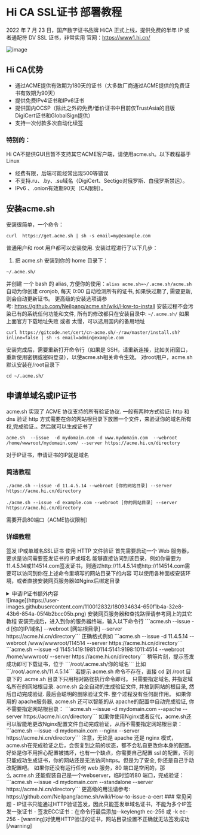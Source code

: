 # Hi CA SSL证书 部署教程
2022 年 7 月 23 日，国产数字证书品牌 HiCA 正式上线，提供免费的半年 IP 或者通配符 DV SSL 证书，非常实用
官网：https://www1.hi.cn/

![image](https://user-images.githubusercontent.com/110012832/180933835-03363f07-4b61-4b25-9baf-abb681378870.png)

## Hi CA优势
- 通过ACME提供有效期为180天的证书（大多数厂商通过ACME提供的免费证书有效期为90天）
- 提供免费IPv4证书和IPv6证书
- 提供国内OCSP（除此之外的免费/低价证书中目前仅TrustAsia的旧版DigiCert证书和GlobalSign提供）
- 支持一次付款多次自动化续签
### 特别的：
Hi CA不提供GUI且暂不支持其它ACME客户端，请使用acme.sh。以下教程基于Linux
- 经费有限，后端可能经常出现500等错误
- 不支持.ru、.by、.su域名（DigiCert、Sectigo对俄罗斯、白俄罗斯禁运）。
- IPv6 、.onion有效期90天（CA限制）。
## 安装acme.sh
安装很简单，一个命令：

```curl  https://get.acme.sh | sh -s email=my@example.com```

普通用户和 root 用户都可以安装使用. 安装过程进行了以下几步：
1. 把 acme.sh 安装到你的 home 目录下：

```~/.acme.sh/```

并创建 一个 bash 的 alias, 方便你的使用：```alias acme.sh=~/.acme.sh/acme.sh```
自动为你创建 cronjob, 每天 0:00 自动检测所有的证书, 如果快过期了, 需要更新, 则会自动更新证书。
更高级的安装选项请参考: https://github.com/Neilpang/acme.sh/wiki/How-to-install
安装过程不会污染已有的系统任何功能和文件, 所有的修改都只在安装目录中: ```~/.acme.sh/```
如果上面官方下载地址失败 或者 太慢，可以选用国内的备用地址

```curl https://gitcode.net/cert/cn-acme.sh/-/raw/master/install.sh?inline=false | sh -s email=admin@example.com```

安装完成后，需要重新打开命令行（如果是 SSH，请重新连接，比如关闭窗口，重新使用密钥或密码登录），以使acme.sh相关命令生效。
对root用户，acme.sh默认安装在/root目录下

```cd ~/.acme.sh/```

## 申请单域名或IP证书
acme.sh 实现了 ACME 协议支持的所有验证协议. 一般有两种方式验证: http 和 dns 验证
http 方式需要在你的网站根目录下放置一个文件，来验证你的域名所有权,完成验证.。然后就可以生成证书了

```acme.sh  --issue  -d mydomain.com -d www.mydomain.com  --webroot  /home/wwwroot/mydomain.com/ --server https://acme.hi.cn/directory```

对于IP证书，申请证书的IP就是域名
### 简洁教程

```./acme.sh --issue -d 11.4.5.14 --webroot [你的网站目录] --server https://acme.hi.cn/directory```

```./acme.sh --issue -d example.com --webroot [你的网站目录] --server https://acme.hi.cn/directory```

需要开启80端口（ACME协议限制）
### 详细教程
签发 IP或单域名SSL证书 使用 HTTP 文件验证
首先需要启动一个 Web 服务器，要求是访问需要签发证书的 IP或域名 能够直接访问到该目录，例如你需要为11.4.5.14或114514.com签发证书，则通过http://11.4.5.14或http://114514.com需要可以访问到你在上述命令里填写的网站目录下的内容
可以使用各种面板安装环境，或者直接安装网页服务器如Nginx后绑定目录
<details><summary>申请IP证书额外内容</summary>
<p>
如果服务器上已经有多个站点，若未设置默认站点，直接访问IP会访问第一个或最后一个添加的站点。请注意，如果你设置了直接访问IP返回403等规则，需要暂时删除这些规则。如果不清楚直接访问IP会访问到哪个目录，可以自行使用IP访问你的服务器测试。也可以直接创建站点，域名为你的IP，这样直接使用IP访问就会被定向到这个站点的文件夹
</p>
</details>
![image](https://user-images.githubusercontent.com/110012832/180934634-650f1b4a-32e8-43b6-854a-05f4b2bcc05b.png)
安装网页服务器和查找路径请参考网上的其它教程
安装完成后，进入到你的服务器终端，输入以下命令行
```acme.sh --issue -d [你的IP/域名] --webroot [网站根目录] --server https://acme.hi.cn/directory```
正确格式例如
```acme.sh --issue -d 11.4.5.14 --webroot /www/wwwroot/114514 --server https://acme.hi.cn/directory```
```acme.sh --issue -d 1145:1419:1981:0114:5141:9198:1011:4514 --webroot /home/wwwroot/ --server https://acme.hi.cn/directory```
稍等片刻，提示签发成功即可下载证书，位于 ```/root/.acme.sh/你的域名``` 比如 ```/root/.acme.sh/11.4.5.14```
若提示 acme.sh 命令不存在，直接 cd 到 /root 目录下的 .acme.sh 目录下只用相对路径执行命令即可。
只需要指定域名, 并指定域名所在的网站根目录. acme.sh 会全自动的生成验证文件, 并放到网站的根目录, 然后自动完成验证. 最后会聪明的删除验证文件. 整个过程没有任何副作用。
如果你用的 apache服务器, acme.sh 还可以智能的从 apache的配置中自动完成验证, 你不需要指定网站根目录：
```acme.sh --issue  -d mydomain.com   --apache --server https://acme.hi.cn/directory```
如果你使用Nginx或者反代，acme.sh还可以智能地更改Nginx配置文件自动完成验证，从而不需要指定网站根目录：
```acme.sh --issue  -d mydomain.com   --nginx --server https://acme.hi.cn/directory```
注意，无论是 apache 还是 nginx 模式，acme.sh在完成验证之后，会恢复到之前的状态，都不会私自更改你本身的配置。好处是你不用担心配置被搞坏，也有一个缺点，你需要自己配置 ssl 的配置，否则只能成功生成证书，你的网站还是无法访问https。但是为了安全, 你还是自己手动改配置吧。
如果你还没有运行任何 web 服务，80 端口是空闲的，那么 acme.sh 还能假装自己是一个webserver，临时监听80 端口，完成验证：
```acme.sh  --issue -d mydomain.com   --standalone --server https://acme.hi.cn/directory```
更高级的用法请参考: https://github.com/Neilpang/acme.sh/wiki/How-to-issue-a-cert
### 常见问题
- IP证书只能通过HTTP验证签发，因此只能签发单域名证书，不能为多个IP签发一张证书
- 签发ECC证书：在命令行最后添加--keylength ec-256 或 -k ec-256
- [warning]对使用HTTP验证的证书，网站目录设置不正确就无法签发成功[/warning]











